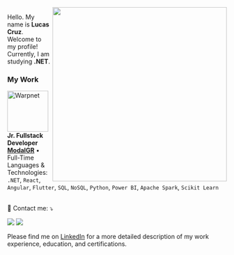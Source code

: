 <img src="https://vera-teknoloji.com/wp-content/uploads/2022/04/63583-visualization-data-illustration-png-image-high-quality.png" min-width="400px" max-width="400px" width="400px" align="right">

<p align="left"> 
  Hello. My name is <strong>Lucas Cruz</strong>. Welcome to my profile!<br>
  Currently, I am studying <strong>.NET</strong>.
</p>

<!--<p align="left">
  🔠 Languages: Python; Dart; C#
</p>

<p align="left">
  🔣 Experience with: Backend; Mobile; APIs; RPAs; SQL; NoSQL; Web Scraping; Machine Learning; BI; Data Engineering; Linux; Power Automate;
</p>-->

### My Work

[<img align="left" height="94px" width="94px" alt="Warpnet" src="https://modalgr.io/wp-content/uploads/2024/02/logo-azul-branco-modalgr.svg#1542"/>](https://modalgr.com.br/)

**Jr. Fullstack Developer** \
[**ModalGR**](https://modalgr.com.br/) • Full-Time \
Languages & Technologies: `.NET`, `React`, `Angular`, `Flutter`, `SQL`, `NoSQL`, `Python`, `Power BI`, `Apache Spark`, `Scikit Learn`\
<br/>

<p align="left">
  💌 Contact me: ⤵️
</p>

<p align="left">
  <a href="mailto:lucascruzestudo@gmail.com.br" alt="Gmail">
  <img src="https://img.shields.io/badge/-Gmail-FF0000?style=flat-square&labelColor=FF0000&logo=gmail&logoColor=white" /></a>

  <a href="https://www.linkedin.com/in/lucasgomescruz" alt="LinkedIn">
  <img src="https://img.shields.io/badge/-Linkedin-0e76a8?style=flat-square&logo=Linkedin&logoColor=white" /></a>

</p>

Please find me on [LinkedIn](https://www.linkedin.com/in/lucasgomescruz) for a more detailed description of my work experience, education, and certifications.

